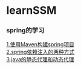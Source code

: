 # learnSSM
### spring的学习  
[1.使用Maven构建spring项目](https://github.com/yangxuechen/learnSSM/blob/master/mdFile/file1.md)  
[2.spring依赖注入的两种方式](https://github.com/yangxuechen/learnSSM/blob/master/mdFile/file2.md)  
[3.java的静态代理和动态代理](https://github.com/yangxuechen/learnSSM/blob/master/mdFile/proxy.md)  
